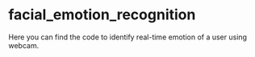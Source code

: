 # facial_emotion_recognition
Here you can find the code to identify real-time emotion of a user using webcam. 
